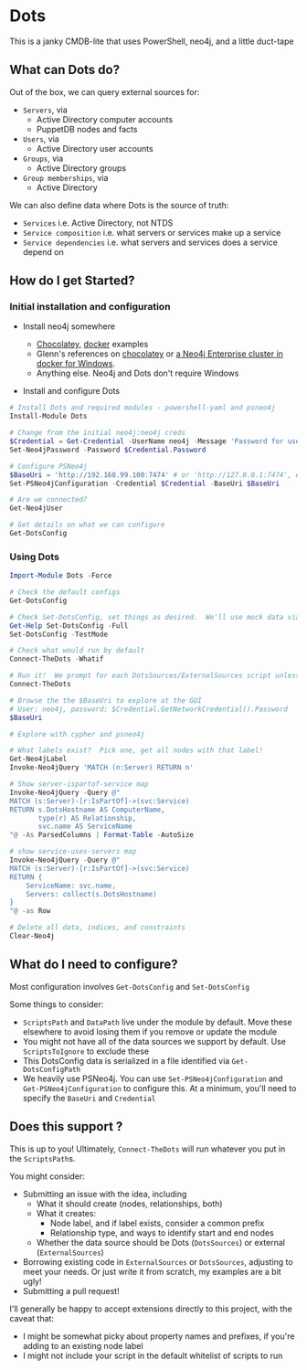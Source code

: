 # Dots

This is a janky CMDB-lite that uses PowerShell, neo4j, and a little duct-tape

## What can Dots do?

Out of the box, we can query external sources for:

* `Servers`, via
  * Active Directory computer accounts
  * PuppetDB nodes and facts
* `Users`, via
  * Active Directory user accounts
* `Groups`, via
  * Active Directory groups
* `Group memberships`, via
  * Active Directory

We can also define data where Dots is the source of truth:

* `Services` i.e. Active Directory, not NTDS
* `Service composition` i.e. what servers or services make up a service
* `Service dependencies` i.e. what servers and services does a service depend on

## How do I get Started?

### Initial installation and configuration

* Install neo4j somewhere
  * [Chocolatey](Demo/0-install.chocolatey.ps1), [docker](0-install.docker.ps1) examples
  * Glenn's references on [chocolatey](https://glennsarti.github.io/blog/graph-all-the-powershell-things/) or [a Neo4j Enterprise cluster in docker for Windows](https://glennsarti.github.io/blog/neo4j-nano-containers/).
  * Anything else.  Neo4j and Dots don't require Windows

* Install and configure Dots

```powershell
# Install Dots and required modules - powershell-yaml and psneo4j
Install-Module Dots

# Change from the initial neo4j:neo4j creds
$Credential = Get-Credential -UserName neo4j -Message 'Password for user neo4j'
Set-Neo4jPassword -Password $Credential.Password

# Configure PSNeo4j
$BaseUri = 'http://192.168.99.100:7474' # or 'http://127.0.0.1:7474', etc.
Set-PSNeo4jConfiguration -Credential $Credential -BaseUri $BaseUri

# Are we connected?
Get-Neo4jUser

# Get details on what we can configure
Get-DotsConfig
```

### Using Dots

```powershell
Import-Module Dots -Force

# Check the default configs
Get-DotsConfig

# Check Set-DotsConfig, set things as desired.  We'll use mock data via 'TestMode'
Get-Help Set-DotsConfig -Full
Set-DotsConfig -TestMode

# Check what would run by default
Connect-TheDots -Whatif

# Run it!  We prompt for each DotsSources/ExternalSources script unless you -confirm:$False
Connect-TheDots

# Browse the the $BaseUri to explore at the GUI
# User: neo4j, password: $Credential.GetNetworkCredential().Password
$BaseUri

# Explore with cypher and psneo4j

# What labels exist?  Pick one, get all nodes with that label!
Get-Neo4jLabel
Invoke-Neo4jQuery 'MATCH (n:Server) RETURN n'

# Show server-ispartof-service map
Invoke-Neo4jQuery -Query @"
MATCH (s:Server)-[r:IsPartOf]->(svc:Service)
RETURN s.DotsHostname AS ComputerName,
       type(r) AS Relationship,
       svc.name AS ServiceName
"@ -As ParsedColumns | Format-Table -AutoSize

# show service-uses-servers map
Invoke-Neo4jQuery -Query @"
MATCH (s:Server)-[r:IsPartOf]->(svc:Service)
RETURN {
    ServiceName: svc.name,
    Servers: collect(s.DotsHostname)
}
"@ -as Row

# Delete all data, indices, and constraints
Clear-Neo4j
```

## What do I need to configure?

 Most configuration involves `Get-DotsConfig` and `Set-DotsConfig`

Some things to consider:

* `ScriptsPath` and `DataPath` live under the module by default.  Move these elsewhere to avoid losing them if you remove or update the module
* You might not have all of the data sources we support by default.  Use `ScriptsToIgnore` to exclude these
* This DotsConfig data is serialized in a file identified via `Get-DotsConfigPath`
* We heavily use PSNeo4j.  You can use `Set-PSNeo4jConfiguration` and `Get-PSNeo4jConfiguration` to configure this.  At a minimum, you'll need to specify the `BaseUri` and `Credential`

## Does this support <insert technology>?

This is up to you!  Ultimately, `Connect-TheDots` will run whatever you put in the `ScriptsPath`s.

You might consider:

* Submitting an issue with the idea, including
  * What it should create (nodes, relationships, both)
  * What it creates:
    * Node label, and if label exists, consider a common prefix
    * Relationship type, and ways to identify start and end nodes
  * Whether the data source should be Dots (`DotsSources`) or external (`ExternalSources`)
* Borrowing existing code in `ExternalSources` or `DotsSources`, adjusting to meet your needs.  Or just write it from scratch, my examples are a bit ugly!
* Submitting a pull request!

I'll generally be happy to accept extensions directly to this project, with the caveat that:

* I might be somewhat picky about property names and prefixes, if you're adding to an existing node label
* I might not include your script in the default whitelist of scripts to run